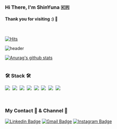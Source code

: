### Hi There, I'm ShinYuna 🇰🇷

#### Thank you for visiting :) 💙

<br>

<div align=left>

[![Hits](https://hits.seeyoufarm.com/api/count/incr/badge.svg?url=https%3A%2F%2Fgithub.com%2Fshinyuna%2Fhit-counter&count_bg=%2353A4FF&title_bg=%23555555&icon=github.svg&icon_color=%23E7E7E7&title=hits&edge_flat=false)](https://hits.seeyoufarm.com)

</div>
  
<div>

![header](https://capsule-render.vercel.app/api?type=soft&color=auto&height=150&section=header&text=SHINYUNA&fontSize=70&animation=twinkling)

<a href="https://github.com/shinyuna/" display="block">
<img margin="0 auto" src="https://github-readme-stats.anuraghazra1.vercel.app/api?username=shinyuna&show_icons=true&include_all_commits=true&theme=material-palenight" alt="Anurag's github stats" />
</a>

</div>

<br/>

<h3 align="left">🛠 Stack 🛠</h3>
<p align="left">
<img src="https://img.shields.io/badge/Javascript-F7DF1E?style=flat-square&logo=javascript&logoColor=white"/></a>&nbsp
<img src="https://img.shields.io/badge/css-1572B6?style=flat-square&logo=css3&logoColor=white"/></a>&nbsp
  <img src="https://img.shields.io/badge/Sass-CC6699?style=flat-square&logo=Sass&logoColor=white"/></a>&nbsp
<img src="https://img.shields.io/badge/Node.js-339333?style=flat-square&logo=Node.js&logoColor=white"/></a>&nbsp
<img src="https://img.shields.io/badge/Vue-4FC08D?style=flat-square&logo=Vue.js&logoColor=white"/></a>&nbsp
<img src="https://img.shields.io/badge/React-0088CC?style=flat-square&logo=React&logoColor=white"/></a>&nbsp
<img src="https://img.shields.io/badge/PostgreSQL-1572B6?style=flat-square&logo=PostgreSQL&logoColor=white"/></a>&nbsp
<img src="https://img.shields.io/badge/AWS-333664?style=flat-square&logo=amazon-aws&logoColor=white"/></a>&nbsp

</p>

<br>

<h3 align="left">My Contact 💌&nbsp& Channel 🔗</h3>

<div  align="left">

[![Linkedin Badge](https://img.shields.io/badge/-LinkedIn-blue?style=flat-square&logo=Linkedin&logoColor=white&link=https://www.linkedin.com/in/yuna-shin-735091174/)](https://www.linkedin.com/in/yuna-shin-735091174/)&nbsp;[![Gmail Badge](https://img.shields.io/badge/Gmail-d14836?style=flat-square&logo=Gmail&logoColor=white&link=mailto:yunadev01@gmail.com)](mailto:yunadev01@gmail.com)&nbsp;[![Instagram Badge](https://img.shields.io/badge/Instagram-dd297b?style=flat-square&logo=Instagram&logoColor=white&link=https://www.instagram.com/muk._.yoong/)](https://www.instagram.com/muk._.yoong/)

</div>

<br>

<!--
**shinyuna/shinyuna** is a ✨ _special_ ✨ repository because its `README.md` (this file) appears on your GitHub profile.

Here are some ideas to get you started:

- 🔭 I’m currently working on ...
- 🌱 I’m currently learning ...
- 👯 I’m looking to collaborate on ...
- 🤔 I’m looking for help with ...
- 💬 Ask me about ...
- 📫 How to reach me: ...
- 😄 Pronouns: ...
- ⚡ Fun fact: ...
-->
